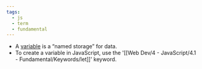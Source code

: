```yaml
---
tags:
  - js
  - term
  - fundamental
---
```


- A [variable](https://en.wikipedia.org/wiki/Variable_\(computer_science\)) is a “named storage” for data. 
- To create a variable in JavaScript, use the '[[Web Dev/4 - JavaScript/4.1 - Fundamental/Keywords/let]]' keyword.